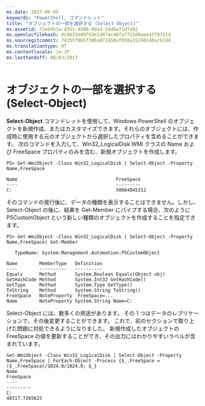 ```yaml
---
ms.date: 2017-06-05
keywords: "PowerShell, コマンドレット"
title: "オブジェクトの一部を選択する (Select-Object)"
ms.assetid: 72e64b1a-d351-4500-9da3-24d8a71d7a92
ms.openlocfilehash: 8c9633e80f63e1d474c46fa772108aee4f79751d
ms.sourcegitcommit: 74255f0b5f386a072458af058a15240140acb294
ms.translationtype: HT
ms.contentlocale: ja-JP
ms.lasthandoff: 08/03/2017
---
```

# <a name="selecting-parts-of-objects-select-object"></a>オブジェクトの一部を選択する (Select-Object)
**Select-Object** コマンドレットを使用して、Windows PowerShell のオブジェクトを新規作成、またはカスタマイズできます。それらのオブジェクトには、作成時に使用する元のオブジェクトから選択したプロパティを含めることができます。 次のコマンドを入力して、Win32_LogicalDisk WMI クラスの Name および FreeSpace プロパティのみを含む、新規オブジェクトを作成します。

```
PS> Get-WmiObject -Class Win32_LogicalDisk | Select-Object -Property Name,FreeSpace

Name                                    FreeSpace
----                                    ---------
C:                                      50664845312
```

そのコマンドの発行後に、データの種類を表示することはできません。しかし、Select-Object の後に、結果を Get-Member にパイプする場合、次のように PSCustomObject という新しい種類のオブジェクトを作成することを指定できます。

```
PS> Get-WmiObject -Class Win32_LogicalDisk | Select-Object -Property Name,FreeSpace| Get-Member

   TypeName: System.Management.Automation.PSCustomObject

Name        MemberType   Definition
----        ----------   ----------
Equals      Method       System.Boolean Equals(Object obj)
GetHashCode Method       System.Int32 GetHashCode()
GetType     Method       System.Type GetType()
ToString    Method       System.String ToString()
FreeSpace   NoteProperty  FreeSpace=...
Name        NoteProperty System.String Name=C:
```

Select-Object には、数多くの用途があります。 その 1 つはデータのレプリケーションで、その後変更することができます。 これで、前のセクションで取り上げた問題に対処できるようになりました。 新規作成したオブジェクトの FreeSpace の値を更新することができ、その出力にはわかりやすいラベルが含まれています。

```
Get-WmiObject -Class Win32_LogicalDisk | Select-Object -Property Name,FreeSpace | ForEach-Object -Process {$_.FreeSpace = ($_.FreeSpace)/1024.0/1024.0; $_}
Name                                                                  FreeSpace
----                                                                  ---------
C:                                                                48317.7265625
```

